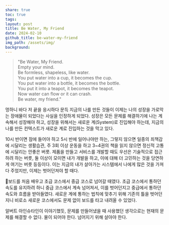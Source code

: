 ```yaml
---
share: true
toc: true
tags: 
layout: post
title: Be Water, My Friend
date: 2024-02-10
github_title: be-water-my-friend
img_path: /assets/img/
background:
---
```

>"Be Water, My Friend.  
>Empty your mind.  
>Be formless, shapeless, like water.  
>You put water into a cup, it becomes the cup.  
>You put water into a bottle, it becomes the bottle.  
>You put it into a teapot, it becomes the teapot.  
>Now water can flow or it can crash.  
>Be water, my friend."

멍하니 바다 저 끝을 응시하다 문득 지금의 나를 만든 것들이 이제는 나의 성장을 가로막는 장애물이 되었다는 사실을 인정하게 되었다. 성장은 모든 문제를 해결하기에 나는 계속해서 성장해야 하고, 성장을 위해서는 새로운 계(System)로 진입해야 하는데, 지금의 나를 만든 컨텍스트가 새로운 계로 진입하는 것을 막고 있다.

10시 반이면 잠에 들어야 하고 5시 반에 일어나야만 하는, 그렇지 않으면 일종의 죄책감에 시달리는 생활습관, 주 3회 이상 운동을 하고 3~4권의 책을 읽지 않으면 정신적 고통에 시달리는 안좋은 버릇. 제품을 만들고 서비스를 개발할 때도 우선은 기술적으로 접근하려 하는 버릇, 둘 이상이 모이면 내가 개발을 하고, 이에 대해 더 고민하는 것을 당연하게 여기는 버릇 등등이다. 이는 지금의 내가 살아가는 시스템에서 나에게 많은 것을 가져다 주었지만, 이제는 벗어던져야 할 때다.

보드를 처음 배우고 초급 코스에서 중급 코스로 넘어갈 때였다. 초급 코스에서 통하던 속도를 유지하려 하니 중급 코스에서 계속 넘어져서, 이를 벗어던지고 중급에서 통하던 속도와 흐름을 받아들였다. 새로운 계에 통하는 법칙에 맞추기 위해 기존의 틀을 벗어던지니 비로소 새로운 코스에서도 문제 없이 보드를 타고 내려올 수 있었다. 

알버트 아인슈타인이 이야기했듯, 문제를 만들어냈을 때 사용했던 생각으로는 현재의 문제를 해결할 수 없다. 물이 되어야 한다. 넘어지기 위해 살아야 한다.